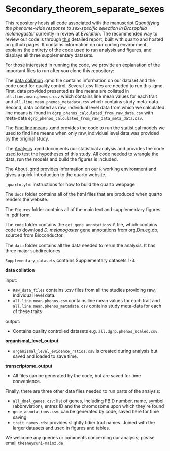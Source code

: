 # Secondary_theorem_separate_sexes

This repository hosts all code associated with the manuscript _Quantifying the phenome-wide response to sex-specific selection in Drosophila melanogaster_ currently in review at _Evolution_. The recommended way to review our code is through [this](https://tomkeaney.github.io/Secondary_theorem_separate_sexes/) detailed report, built with quarto and hosted on github pages. It contains information on our coding environment, explains the entirety of the code used to run analysis and figures, and displays all three supplementary datasets. 

For those interested in running the code, we provide an explanation of the important files to run after you clone this repository:

The [data collation](docs/Data_collation.html) .qmd file contains information on our dataset and the code used for quality control. Several .csv files are needed to run this .qmd. First, data provided presented as line means are collated in `all.line.mean.phenos.csv` which contains line mean values for each trait and `all.line.mean.phenos_metadata.csv` which contains study meta-data. Second, data collated as raw, individual level data from which we calculated line means is found in `dgrp_phenos_calculated_from_raw_data.csv` with meta-data `dgrp_phenos_calculated_from_raw_data_meta_data.csv`. 

The [Find line means](docs/Get_line_means_from_raw_data.html) .qmd provides the code to run the statistical models we used to find line means when only raw, individual level data was provided by the original study.

The [Analysis](docs/Main_analysis.html) .qmd documents our statistical analysis and provides the code used to test the hypotheses of this study. All code needed to wrangle the data, run the models and build the figures is included.

The [About](docs/About.html) .qmd provides information on our `R` working environment and gives a quick introduction to the quarto website.

`_quarto.ylm`: instructions for how to build the quarto webpage

The `docs` folder contains all of the html files that are produced when quarto renders the website.

The `Figures` folder contains all of the main text and supplementary figures in .pdf form.

The `code` folder contains the `get_gene_annotations.R` file, which contains code to download _D. melanogaster_ gene annotations from org.Dm.eg.db, sourced from Bioconductor.

The `data` folder contains all the data needed to rerun the analysis. It has three major subdirectories.

`Supplementary_datasets` contains Supplementary datasets 1-3.

**data collation**

input:
- `Raw_data_files` contains .csv files from all the studies providing raw, individual level data.
- `all.line.mean.phenos.csv` contains line mean values for each trait and `all.line.mean.phenos_metadata.csv` contains study meta-data for each of these traits

output:
- Contains quality controlled datasets e.g. `all.dgrp.phenos_scaled.csv`.

**organismal_level_output**

-  `organismal_level_evidence_ratios.csv` is created during analysis but saved and loaded to save time.

**transcriptome_output**

- All files can be generated by the code, but are saved for time convenience.

Finally, there are three other data files needed to run parts of the analysis:

- `all_dmel_genes.csv`: list of genes, including FBID number, name, symbol (abbreviation), entrez ID and the chromosome upon which they're found
- `gene_annotations.csv`: can be generated by code, saved here for time saving
- `trait_names.rds`: provides slightly tidier trait names. Joined with the larger datasets and used in figures and tables.

We welcome any queries or comments concerning our analysis; please email `tkeaney@uni-mainz.de`


